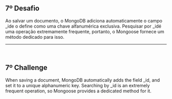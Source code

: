 ## 7º Desafio

Ao salvar um documento, o MongoDB adiciona automaticamente o campo _ide o define como uma chave alfanumérica exclusiva. Pesquisar por _idé uma operação extremamente frequente, portanto, o Mongoose fornece um método dedicado para isso.


<hr>
<br>

## 7º Challenge

When saving a document, MongoDB automatically adds the field _id, and set it to a unique alphanumeric key. Searching by _id is an extremely frequent operation, so Mongoose provides a dedicated method for it.